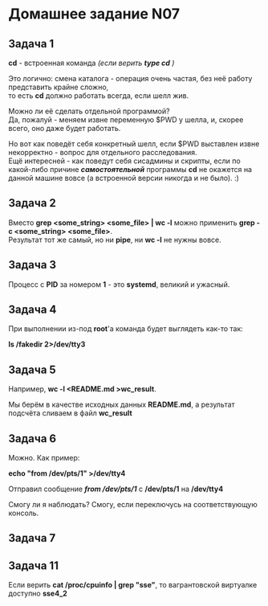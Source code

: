 Домашнее задание N07
====================

Задача 1
--------

**cd** - встроенная команда *(если верить* ***type cd*** *)*
  
Это логично: смена каталога - операция очень частая, без неё работу представить крайне сложно,  
то есть **cd** должно работать всегда, если шелл жив.  
  
Можно ли её сделать отдельной программой?  
Да, пожалуй - меняем извне переменную $PWD у шелла, и, скорее всего, оно даже будет работать.  
  
Но вот как поведёт себя конкретный шелл, если $PWD выставлен извне некорректно - вопрос для отдельного расследования.  
Ещё интересней - как поведут себя сисадмины и скрипты, если по какой-либо причине ***самостоятельной*** программы **cd**
не окажется на данной машине вовсе (а встроенной версии никогда и не было). :)  

Задача 2
--------

Вместо **grep <some_string> <some_file> | wc -l** можно применить **grep -c <some_string> <some_file>**.  
Результат тот же самый, но ни **pipe**, ни **wc -l** не нужны вовсе.  

Задача 3
--------

Процесс с **PID** за номером **1** - это **systemd**, великий и ужасный.  

Задача 4
--------

При выполнении из-под **root**'а команда будет выглядеть как-то так:  
  
**ls /fakedir 2>/dev/tty3**  

Задача 5
--------

Например, **wc -l <README.md >wc_result**.  
  
Мы берём в качестве исходных данных **README.md**, а результат подсчёта сливаем в файл **wc_result**  

Задача 6
--------

Можно. Как пример:  
  
**echo "from /dev/pts/1" >/dev/tty4**  
  
Отправил сообщение ***from /dev/pts/1*** с **/dev/pts/1** на **/dev/tty4**  
  
Смогу ли я наблюдать? Смогу, если переключусь на соответствующую консоль.

Задача 7
--------


Задача 11
---------

Если верить **cat /proc/cpuinfo | grep "sse"**, то вагрантовской виртуалке доступно **sse4_2**
